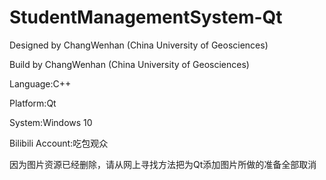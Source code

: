 # StudentManagementSystem-Qt
Designed by ChangWenhan (China University of Geosciences)

Build by ChangWenhan (China University of Geosciences)

Language:C++

Platform:Qt

System:Windows 10

Bilibili Account:吃包观众

因为图片资源已经删除，请从网上寻找方法把为Qt添加图片所做的准备全部取消
